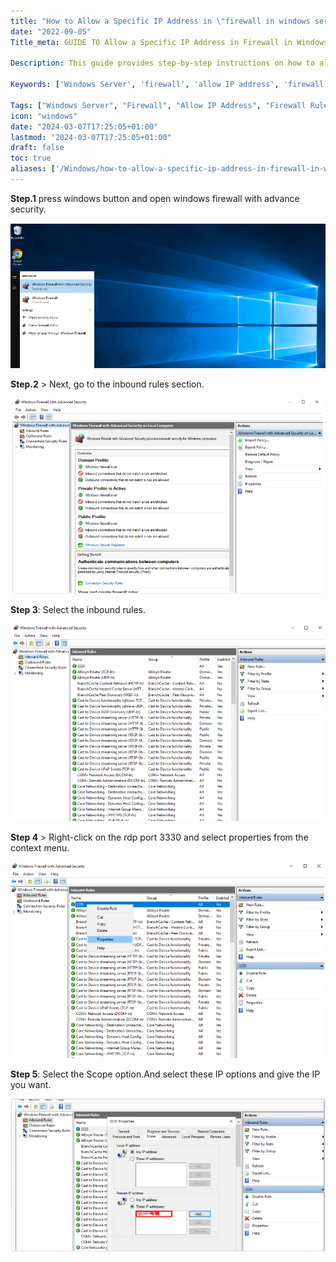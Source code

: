 ```yaml
---
title: "How to Allow a Specific IP Address in \"firewall in windows server"
date: "2022-09-05"
Title_meta: GUIDE TO Allow a Specific IP Address in Firewall in Windows Server

Description: This guide provides step-by-step instructions on how to allow a specific IP address in the firewall on Windows Server. Learn how to configure firewall rules to permit traffic from a designated IP address, ensuring secure and controlled access to your server.

Keywords: ['Windows Server', 'firewall', 'allow IP address', 'firewall rules', 'network security']

Tags: ["Windows Server", "Firewall", "Allow IP Address", "Firewall Rules", "Network Security"]
icon: "windows"
date: "2024-03-07T17:25:05+01:00"
lastmod: "2024-03-07T17:25:05+01:00" 
draft: false
toc: true
aliases: ['/Windows/how-to-allow-a-specific-ip-address-in-firewall-in-windows-server/']
---
```


**Step.1** press windows button and open windows firewall with advance security.

![](images/Screenshot_13-5.png)

**Step.2** > Next, go to the inbound rules section.

![](images/Screenshot_14-3.png)

**Step 3**: Select the inbound rules.

![](images/Screenshot_15-3.png)

**Step 4** \> Right-click on the rdp port 3330 and select properties from the context menu.

![](images/Screenshot_16-2.png)

**Step 5**: Select the Scope option.And select these IP options and give the IP you want.

![](images/Screenshot_17-2.png)
